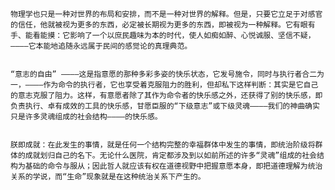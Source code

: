     物理学也只是一种对世界的布局和安排，而不是一种对世界的解释。但是，只要它立足于对感官的信任，他就被视为更多的东西，必定被长期视为更多的东西，即被视为一种解释。它有眼有手、能看能摸：它影响了一个以庶民趣味为本的时代，使人如痴如醉、心悦诚服、坚信不疑，————它本能地追随永远属于民间的感觉论的真理典范。


    “意志的自由” ————这是指意愿的那种多彩多姿的快乐状态，它发号施令，同时与执行者合二为一，————作为命令的执行者，它也享受着克服阻力的胜利，但却私下这样判断：其实是它自己的意志克服了阻力。这样，有意愿者除了其作为命令者的快乐感之外，还获得了别的快乐感，即负责执行、卓有成效的工具的快乐感，甘愿臣服的“下级意志”或下级灵魂————我们的神曲确实只是许多灵魂组成的社会结构————的快乐感。


    朕即成就：在此发生的事情，就是任何一个结构完整的幸福群体中发生的事情，即统治阶级将群体的成就划归自己的名下。无论什么医院，肯定都涉及到以如前所述的许多“灵魂”组成的社会结构为基础的命令与服从；因此哲人就应该有权在道德视野中把握意愿本身，即把道德理解为统治关系的学说，而“生命”现象就是在这种统治关系下产生的。